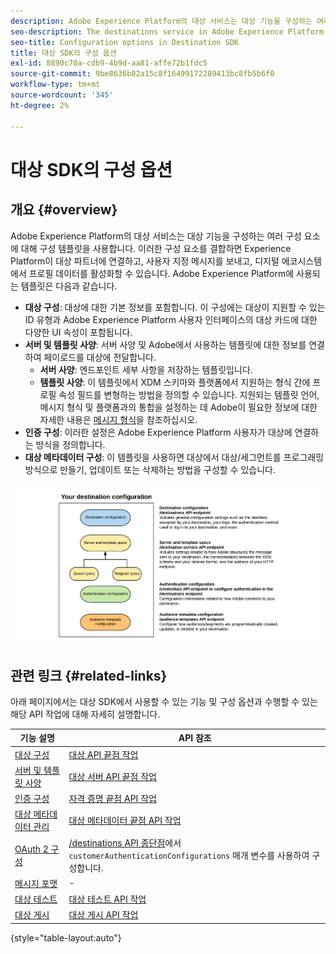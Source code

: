 ```yaml
---
description: Adobe Experience Platform의 대상 서비스는 대상 기능을 구성하는 여러 구성 요소에 대해 구성 템플릿을 사용합니다. 이러한 구성 요소를 결합하면 Experience Platform이 대상 파트너에 연결하고, 사용자 지정 메시지를 보내고, 디지털 에코시스템에서 프로필 데이터를 활성화할 수 있습니다.
seo-description: The destinations service in Adobe Experience Platform uses configuration templates for several components that build up the destinations functionality. Combined, these components allow Experience Platform to connect to destination partners, send custom messages, and activate profile data across the digital ecosystem.
seo-title: Configuration options in Destination SDK
title: 대상 SDK의 구성 옵션
exl-id: 8890c70a-cdb9-4b9d-aa81-affe72b1fdc5
source-git-commit: 9be8636b02a15c8f16499172289413bc8fb5b6f0
workflow-type: tm+mt
source-wordcount: '345'
ht-degree: 2%

---
```


# 대상 SDK의 구성 옵션

## 개요 {#overview}

Adobe Experience Platform의 대상 서비스는 대상 기능을 구성하는 여러 구성 요소에 대해 구성 템플릿을 사용합니다. 이러한 구성 요소를 결합하면 Experience Platform이 대상 파트너에 연결하고, 사용자 지정 메시지를 보내고, 디지털 에코시스템에서 프로필 데이터를 활성화할 수 있습니다. Adobe Experience Platform에 사용되는 템플릿은 다음과 같습니다.

* **대상 구성**: 대상에 대한 기본 정보를 포함합니다. 이 구성에는 대상이 지원할 수 있는 ID 유형과 Adobe Experience Platform 사용자 인터페이스의 대상 카드에 대한 다양한 UI 속성이 포함됩니다.
* **서버 및 템플릿 사양**: 서버 사양 및 Adobe에서 사용하는 템플릿에 대한 정보를 연결하여 페이로드를 대상에 전달합니다.
   * **서버 사양**: 엔드포인트 세부 사항을 저장하는 템플릿입니다.
   * **템플릿 사양**: 이 템플릿에서 XDM 스키마와 플랫폼에서 지원하는 형식 간에 프로필 속성 필드를 변형하는 방법을 정의할 수 있습니다. 지원되는 템플릿 언어, 메시지 형식 및 플랫폼과의 통합을 설정하는 데 Adobe이 필요한 정보에 대한 자세한 내용은 [메시지 형식](./message-format.md)을 참조하십시오.
* **인증 구성**: 이러한 설정은 Adobe Experience Platform 사용자가 대상에 연결하는 방식을 정의합니다.
* **대상 메타데이터 구성**: 이 템플릿을 사용하면 대상에서 대상/세그먼트를 프로그래밍 방식으로 만들기, 업데이트 또는 삭제하는 방법을 구성할 수 있습니다.

![대상 SDK 템플릿 및 구성](./assets/self-service-configuration.png)

## 관련 링크 {#related-links}

아래 페이지에서는 대상 SDK에서 사용할 수 있는 기능 및 구성 옵션과 수행할 수 있는 해당 API 작업에 대해 자세히 설명합니다.

| 기능 설명 | API 참조 |
|--- |--- |
| [대상 구성](./destination-configuration.md) | [대상 API 끝점 작업](./destination-configuration-api.md) |
| [서버 및 템플릿 사양](./server-and-template-configuration.md) | [대상 서버 API 끝점 작업](./destination-server-api.md) |
| [인증 구성](./credentials-configuration.md) | [자격 증명 끝점 API 작업](./credentials-configuration-api.md) |
| [대상 메타데이터 관리](./audience-metadata-management.md) | [대상 메타데이터 끝점 API 작업](./audience-metadata-api.md) |
| [OAuth 2 구성](./oauth2-authentication.md) | [/destinations API 종단점](./destination-configuration-api.md)에서 `customerAuthenticationConfigurations` 매개 변수를 사용하여 구성합니다. |
| [메시지 포맷](./message-format.md) | - |
| [대상 테스트](./test-destination.md) | [대상 테스트 API 작업](./destination-testing-api.md) |
| [대상 게시](./configure-destination-instructions.md#publish-destination) | [대상 게시 API 작업](./destination-publish-api.md) |

{style=&quot;table-layout:auto&quot;}

